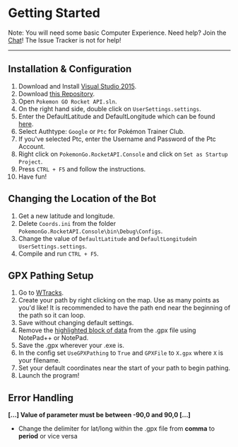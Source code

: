 # Getting Started
Note: You will need some basic Computer Experience.
Need help? Join the [Chat](https://github.com/NecronomiconCoding/NecroBot/wiki/Chat-&-Rules#chatting-using-discord)! The Issue Tracker is not for help!

***
## Installation & Configuration
1. Download and Install [Visual Studio 2015](https://go.microsoft.com/fwlink/?LinkId=691979&clcid=0x409).
2. Download [this Repository](https://github.com/NecronomiconCoding/NecroBot/archive/master.zip).
3. Open `Pokemon GO Rocket API.sln`.
4. On the right hand side, double click on `UserSettings.settings`.
5. Enter the DefaultLatitude and DefaultLongitude which can be found [here](http://mondeca.com/index.php/en/any-place-en).
6. Select Authtype: `Google` or `Ptc` for Pokémon Trainer Club.
7. If you've selected Ptc, enter the Username and Password of the Ptc Account.
8. Right click on `PokemonGo.RocketAPI.Console` and click on `Set as Startup Project`.
9. Press `CTRL + F5` and follow the instructions.
10. Have fun!

## Changing the Location of the Bot
1. Get a new latitude and longitude.
2. Delete `Coords.ini` from the folder `PokemonGo.RocketAPI.Console\bin\Debug\Configs`.
3. Change the value of `DefaultLatitude` and `DefaultLongitude`in `UserSettings.settings`.
4. Compile and run `CTRL + F5`.

## GPX Pathing Setup
1. Go to [WTracks](https://wtracks.appspot.com/).
2. Create your path by right clicking on the map. Use as many points as you'd like! It is recommended to have the path end near the beginning of the path so it can loop.
3. Save without changing default settings.
4. Remove the [highlighted block of data](http://i.imgur.com/Px6Ba22.png) from the .gpx file using NotePad++ or NotePad.
5. Save the .gpx wherever your .exe is.
6. In the config set `UseGPXPathing` to `True` and `GPXFile` to `X.gpx` where `X` is your filename.
7. Set your default coordinates near the start of your path to begin pathing.
8. Launch the program!

## Error Handling
**[...] Value of parameter must be between -90,0 and 90,0 [...]**
* Change the delimiter for lat/long within the .gpx file from **comma** to **period** or vice versa